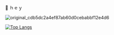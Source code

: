🖖 ｈｅｙ

![original_cdb5dc2a4ef87ab60d0cebabbf12e4d6](https://user-images.githubusercontent.com/20407156/220014330-c8d8c3fb-4383-4d38-af1b-eb524eb66a66.gif)

[![Top Langs](https://github.com/nworb9/nworb9/raw/resource/grs/stats.svg)](https://github.com/anuraghazra/github-readme-stats)

